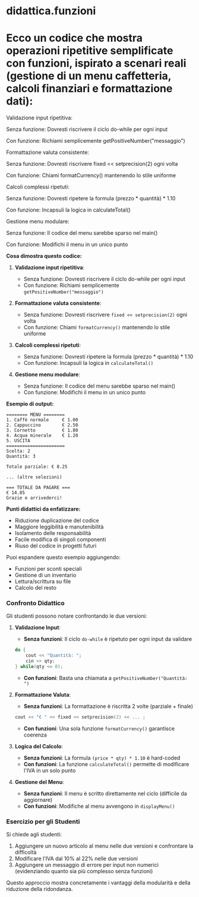 # didattica.funzioni


# Ecco un codice che mostra operazioni ripetitive semplificate con funzioni, ispirato a scenari reali (gestione di un menu caffetteria, calcoli finanziari e formattazione dati):

Validazione input ripetitiva:

Senza funzione: Dovresti riscrivere il ciclo do-while per ogni input

Con funzione: Richiami semplicemente getPositiveNumber("messaggio")

Formattazione valuta consistente:

Senza funzione: Dovresti riscrivere fixed << setprecision(2) ogni volta

Con funzione: Chiami formatCurrency() mantenendo lo stile uniforme

Calcoli complessi ripetuti:

Senza funzione: Dovresti ripetere la formula (prezzo * quantità) * 1.10

Con funzione: Incapsuli la logica in calculateTotal()

Gestione menu modulare:

Senza funzione: Il codice del menu sarebbe sparso nel main()

Con funzione: Modifichi il menu in un unico punto





**Cosa dimostra questo codice:**

1. **Validazione input ripetitiva**:
   - Senza funzione: Dovresti riscrivere il ciclo do-while per ogni input
   - Con funzione: Richiami semplicemente `getPositiveNumber("messaggio")`

2. **Formattazione valuta consistente**:
   - Senza funzione: Dovresti riscrivere `fixed << setprecision(2)` ogni volta
   - Con funzione: Chiami `formatCurrency()` mantenendo lo stile uniforme

3. **Calcoli complessi ripetuti**:
   - Senza funzione: Dovresti ripetere la formula (prezzo * quantità) * 1.10
   - Con funzione: Incapsuli la logica in `calculateTotal()`

4. **Gestione menu modulare**:
   - Senza funzione: Il codice del menu sarebbe sparso nel main()
   - Con funzione: Modifichi il menu in un unico punto

**Esempio di output:**
```
======== MENU ========
1. Caffè normale     € 1.00
2. Cappuccino        € 2.50
3. Cornetto          € 1.80
4. Acqua minerale    € 1.20
5. USCITA
======================
Scelta: 2
Quantità: 3

Totale parziale: € 8.25

... (altre selezioni)

=== TOTALE DA PAGARE ===
€ 14.85
Grazie e arrivederci!
```

**Punti didattici da enfatizzare:**
- Riduzione duplicazione del codice
- Maggiore leggibilità e manutenibilità
- Isolamento delle responsabilità
- Facile modifica di singoli componenti
- Riuso del codice in progetti futuri

Puoi espandere questo esempio aggiungendo:
- Funzioni per sconti speciali
- Gestione di un inventario
- Lettura/scrittura su file
- Calcolo del resto


### **Confronto Didattico**
Gli studenti possono notare confrontando le due versioni:

1. **Validazione Input**:
   - **Senza funzioni**: Il ciclo `do-while` è ripetuto per ogni input da validare
   ```cpp
   do {
       cout << "Quantità: ";
       cin >> qty;
   } while(qty <= 0);
   ```
   - **Con funzioni**: Basta una chiamata a `getPositiveNumber("Quantità: ")`

2. **Formattazione Valuta**:
   - **Senza funzioni**: La formattazione è riscritta 2 volte (parziale + finale)
   ```cpp
   cout << "€ " << fixed << setprecision(2) << ... ;
   ```
   - **Con funzioni**: Una sola funzione `formatCurrency()` garantisce coerenza

3. **Logica del Calcolo**:
   - **Senza funzioni**: La formula `(price * qty) * 1.10` è hard-coded
   - **Con funzioni**: La funzione `calculateTotal()` permette di modificare l'IVA in un solo punto

4. **Gestione del Menu**:
   - **Senza funzioni**: Il menu è scritto direttamente nel ciclo (difficile da aggiornare)
   - **Con funzioni**: Modifiche al menu avvengono in `displayMenu()`

### **Esercizio per gli Studenti**
Si chiede agli studenti:
1. Aggiungere un nuovo articolo al menu nelle due versioni e confrontare la difficoltà
2. Modificare l'IVA dal 10% al 22% nelle due versioni
3. Aggiungere un messaggio di errore per input non numerici (evidenziando quanto sia più complesso senza funzioni)

Questo approccio mostra concretamente i vantaggi della modularità e della riduzione della ridondanza.